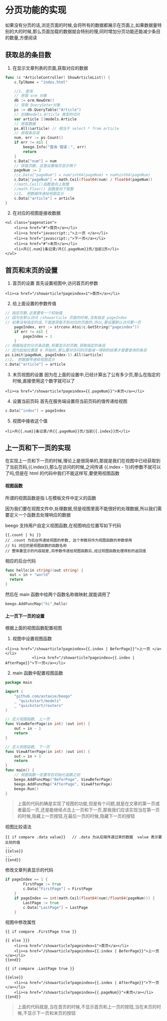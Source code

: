 # 分页功能的实现

如果没有分页的话,浏览页面的时候,会将所有的数据都展示在页面上,如果数据量特别的大的时候,那么页面加载的数据就会特别的慢,同时增加分页功能还能减少条目的数量,方便阅读


## 获取总的条目数

1. 在显示文章列表的页面,获取对应的数据
```go
func (c *ArticleController) ShowArticleList() {
	c.TplName = "index.html"

	//1. 查询
	// 获取 orm 对象
	db := orm.NewOrm()
	// 获取 QuerySeter对象
	ps := db.QueryTable("Article")
	// 创建models.Article 类型的切片
	var article []models.Article
	// 获取数据
	ps.All(&article) // 相当于 select * from article
	// 获取条目淑
	num, err := ps.Count()
	if err != nil {
		beego.Info("查询 错误：", err)
		return
	}
	c.Data["num"] = num
	// 获取页数，这里设置每页显示两个
	pageNum := 2
	//c.Data["pageNum"] = num/int64(pageNum) + num%int64(pageNum)
	c.Data["pageNum"] = math.Ceil(float64(num) / float64(pageNum))
	//math.Ceil()函数是向上取整
	//math.Floor() 函数是向下取整
	//2。 把数据传递给视图显示
	c.Data["article"] = article
}

```


2. 在对应的视图是接收数据
```react
<ul class="pagenation">
    <li><a href="#">首页</a></li>
    <li><a href="javascript:;">上一页 </a></li>
    <li><a href="javascript:;">下一页</a></li>
    <li><a href="#">末页</a></li>
    <li>共{{.num}}条记录/共{{.pageNum}}页/当前1页</li>
</ul>
```


## 首页和末页的设置

1. 首页的设置
首先设置视图中,访问首页的参数

 ```react
<li><a href="/showarticle?pageindex=1">首页</a></li>
 ```

2. 给上面设置的参数传值
```go
// 指定页数,这里要有一个初始值
// 因为在默认访问 /showarticle 页面的时候,没有指定 pageIndex
// 如果没有指定的话,下面是获取不到对应的页面的,所以,要设置默认访问第一页
	pageIndex, err := strconv.Atoi(c.GetString("pageindex"))
	if err != nil {
		pageIndex = 1
	}
// 根据指定的分页条目数,和要显示的页数,获取指定的条目
// 因为起始位置是 0 开始的,那么要对访问的页面减一得到的结果才是要查询的条目
ps.Limit(pageNum, pageIndex-1).All(&article)
//2。 把数据传递给视图显示
c.Data["article"] = article
```

3. 末页视图的设置
因为在上面的设置中,已经计算出了公有多少页,那么在指定的时候,直接使用这个数字就可以了
```react
<li><a href="/showarticle?pageindex={{.pageNum}}">末页</a></li>
```

4. 设置当前页码
首先在服务端设置将当前页码的值传递给视图
```go
c.Data["index"] = pageIndex
```

5. 视图中接收这个值
```react
<li>共{{.num}}条记录/共{{.pageNum}}页/当前{{.index}}页</li>
```


## 上一页和下一页的实现

在实现上一页和下一页的时候,理论上是很简单的,那就是我们在视图中已经获取到了当前页码,{{.index}},那么在访问的时候,之间传递 {{.index - 1}}的参数不就可以了吗,但是在 html 的代码中我们不能这样写,要使用视图函数

#### 视图函数
所谓的视图函数是指 L在模板文件中定义的函数

因为我们要在视图文件中,处理数据,但是视图里面不能很好的处理数据,所以我们需要定义一个函数去处理响应的数据

beego 支持用户自定义视图函数,在视图响应位置写如下代码
```react
{{.count | hi }}
// .count 为后台传递给视图的参数, 这个参数将作为视图函数的参数使用
// hi 对应的是视图函数的函数名称
// 整体要显示的内容就是,将参数传递给视图函数后,经过视图函数处理得到的返回值
```

相应的后台代码
```go
func hello(in string)(out string) {
  out = in + "world"
  return
}
```

然后在  main 函数中给两个函数名称做映射,就能调用了
```go
beego.AddFuncMap("hi",hello)
```

#### 上一页下一页的设置
根据上面的视图函数配置视图

1. 视图中设置视图函数
```react
<li><a href="/showarticle?pageindex={{.index | BeferPage}}">上一页 </a></li>
            <li><a href="/showarticle?pageindex={{.index | AfterPage}}">下一页</a></li>
```

2. main 函数中配置视图函数
```go
package main

import (
	"github.com/astaxie/beego"
	_ "quickstart/models"
	_ "quickstart/routers"
)

// 定义视图函数, 上一页
func ViewBeferPage(in int) (out int) {
    out = in - 1
    return
}

// 定义视图函数, 下一页
func ViewAfterPage(in int) (out int) {
	out = in + 1
	return
}
func main() {
    // 视图函数一定要写在初始化函数之前
	beego.AddFuncMap("BeferPage", ViewBeferPage)
	beego.AddFuncMap("AfterPage", ViewAfterPage)
	beego.Run()
}
```

> 上面的代码的确是实现了视图的功能,但是有个问题,就是在文章的第一页或者最后一页,还是能继续点击上一页和下一页,那我我们应该实现当在第一页的时候,隐藏上一页按钮,在最后一页的时候,隐藏下一页的按钮

视图比较语法
```react
{{ if compare .data value}}   // .data 为从后端传递过来的数据  value 表示要比较的值
...
{{else}}
...
{{end}}
```


修改文章列表显示的代码
```go
if pageIndex == 1 {
		FirstPage := true
		c.Data["FirstPage"] = FirstPage
	}
	if pageIndex == int(math.Ceil(float64(num)/float64(pageNum))) {
		LastPage := true
		c.Data["LastPage"] = LastPage
	}
```

视图中修改属性
```react
{{ if compare .FirstPage true }}

{{ else }}}
    <li><a href="/showarticle?pageindex=1">首页</a></li>
    <li><a href="/showarticle?pageindex={{.index | BeferPage}}">上一页 </a></li>
{{end}}

{{ if compare .LastPage true }}

{{else}}
    <li><a href="/showarticle?pageindex={{.index | AfterPage}}">下一页</a></li>
    <li><a href="/showarticle?pageindex={{.pageNum}}">末页</a></li>
{{end}}
```

> 上面的代码就是,当在首页的时候,不显示首页和上一页的按钮,当在末页的时候,不显示下一页和末页的按钮